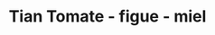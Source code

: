 ---
uuid: 61450409-e067-429a-a1e8-af6b90c3fcea
title: Tian Tomate - figue - miel
titleslug: tian-tomate-figue-miel_61450409-e067-429a-a1e8-af6b90c3fcea
draft: false
img: tian-tomate.jpg
layout: recettes
type: plat
categories:
  - Plat chaud
regime:
  - vegetarien
region: Provence
saison:
  - ete
cuisson: Oui
temperature: Chaud
plate: 100
check: Oui
checkAlwaysOk: false
ingredients:
  legumes:
    - title: Figue
      quantite: 5
      unit: Kg
    - title: Aubergine
      quantite: 5
      unit: Kg
    - title: Courgette
      quantite: 5
      unit: Kg
    - title: Tomate
      quantite: 15
      unit: Kg
  lof:
    - title: huile d'olive
      quantite: 1
      unit: litre
  frais:
    - title: Bûche de chèvre
      quantite: 6.5
      unit: Kg
      commentaire: le top c'est cendré
  sucres:
    - title: Miel
      quantite: 600
      unit: grammes
      commentaire: environ
  epices:
    - title: Poivre noir moulu
      quantite: 10
      unit: pincées
    - title: Sel
      quantite: 30
      unit: grammes
materiel:
  - Four
preparation: >-
  

  **Penser à faire une version sans miel et sans chèvre pour vegan**


  * Lavez et taillez les tomates en tranches d'environ 3mm d'épaisseur. 

  * Coupez le fromage de chèvre en tranches de la même épaisseur, puis les figues en tranches plus fines.

  * Allumez le grill du four

  * Montez les tians dans des plats à gratin ou des gastros, en intercalant à chaque fois une rangée de tranches de tomates, de chèvre et de figues.

  * Arrosez les tians d'huile d'olive et d'un peu de miel, salez, poivrez, saupoudrez de thym.

  * Mettez les tians à cuire pendant 10minutes sous le grill du four.
publishDate: 2024-05-28T10:56:00.000Z
---
